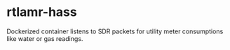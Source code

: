 # rtlamr-hass
Dockerized container listens to SDR packets for utility meter consumptions like water or gas readings.
